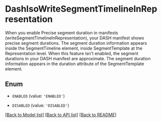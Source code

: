 # DashIsoWriteSegmentTimelineInRepresentation

When you enable Precise segment duration in manifests (writeSegmentTimelineInRepresentation), your DASH manifest shows precise segment durations. The segment duration information appears inside the SegmentTimeline element, inside SegmentTemplate at the Representation level. When this feature isn't enabled, the segment durations in your DASH manifest are approximate. The segment duration information appears in the duration attribute of the SegmentTemplate element.

## Enum

* `ENABLED` (value: `'ENABLED'`)

* `DISABLED` (value: `'DISABLED'`)

[[Back to Model list]](../README.md#documentation-for-models) [[Back to API list]](../README.md#documentation-for-api-endpoints) [[Back to README]](../README.md)


